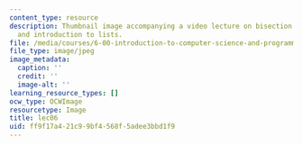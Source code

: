 ```yaml
---
content_type: resource
description: Thumbnail image accompanying a video lecture on bisection methods, Newton/Raphson,
  and introduction to lists.
file: /media/courses/6-00-introduction-to-computer-science-and-programming-fall-2008/ff9f17a421c99bf4568f5adee3bbd1f9_lec06.jpg
file_type: image/jpeg
image_metadata:
  caption: ''
  credit: ''
  image-alt: ''
learning_resource_types: []
ocw_type: OCWImage
resourcetype: Image
title: lec06
uid: ff9f17a4-21c9-9bf4-568f-5adee3bbd1f9
---
```

